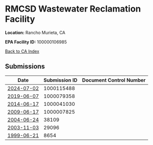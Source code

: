 # RMCSD Wastewater Reclamation Facility

**Location:** Rancho Murieta, CA

**EPA Facility ID:** 100000106985

[Back to CA Index](../../index.md)

## Submissions

| Date | Submission ID | Document Control Number |
|------|--------------|-------------------------|
| [2024-07-02](submissions/1000115488.md) | 1000115488 |  |
| [2019-06-07](submissions/1000079358.md) | 1000079358 |  |
| [2014-06-17](submissions/1000041030.md) | 1000041030 |  |
| [2009-06-17](submissions/1000007825.md) | 1000007825 |  |
| [2004-06-24](submissions/38109.md) | 38109 |  |
| [2003-11-03](submissions/29096.md) | 29096 |  |
| [1999-06-21](submissions/8654.md) | 8654 |  |
